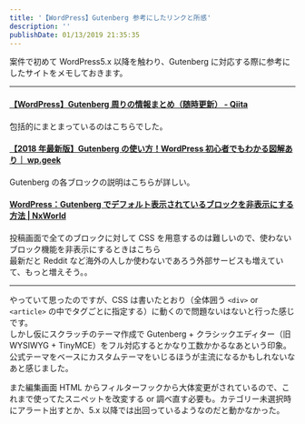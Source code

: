 ```yaml
---
title: '【WordPress】Gutenberg 参考にしたリンクと所感'
description: ''
publishDate: 01/13/2019 21:35:35
---
```


<p>案件で初めて WordPress5.x 以降を触わり、Gutenberg に対応する際に参考にしたサイトをメモしておきます。</p>

<hr />

<h4><a href="https://qiita.com/ituki_b/items/0ad429d896378329a134">【WordPress】Gutenberg 周りの情報まとめ（随時更新） - Qiita</a></h4>

<p>包括的にまとまっているのはこちらでした。</p>

<h4><a href="https://wpmake.jp/contents/knowledge/gutenberg_manual/#Gutenberg-7">【2018 年最新版】Gutenberg の使い方！WordPress 初心者でもわかる図解あり｜ wp.geek</a></h4>

<p>Gutenberg の各ブロックの説明はこちらが詳しい。</p>

<h4><a href="https://www.nxworld.net/wordpress/wp-gutenberg-remove-default-block.html">WordPress：Gutenberg でデフォルト表示されているブロックを非表示にする方法 | NxWorld</a></h4>

<p>投稿画面で全てのブロックに対して CSS を用意するのは難しいので、使わないブロック機能を非表示にするときはこちら<br/>
最新だと Reddit など海外の人しか使わないであろう外部サービスも増えていて、もっと増えそう。。</p>

<hr />

<p>やっていて思ったのですが、CSS は書いたとおり（全体囲う <code>&lt;div&gt;</code> or <code>&lt;article&gt;</code> の中でタグごとに指定する）に動くので問題ないはないと行った感じです。<br/>
しかし仮にスクラッチのテーマ作成で Gutenberg + クラシックエディター（旧 WYSIWYG + TinyMCE）をフル対応するとかなり工数かかるなあという印象。<br/>
公式テーマをベースにカスタムテーマをいじるほうが主流になるかもしれないなあと感じました。</p>

<p>また編集画面 HTML からフィルターフックから大体変更がされているので、これまで使ってたスニペットを改変する or 調べ直す必要も。カテゴリー未選択時にアラート出すとか、5.x 以降では出回っているようなのだと動かなかった。</p>
